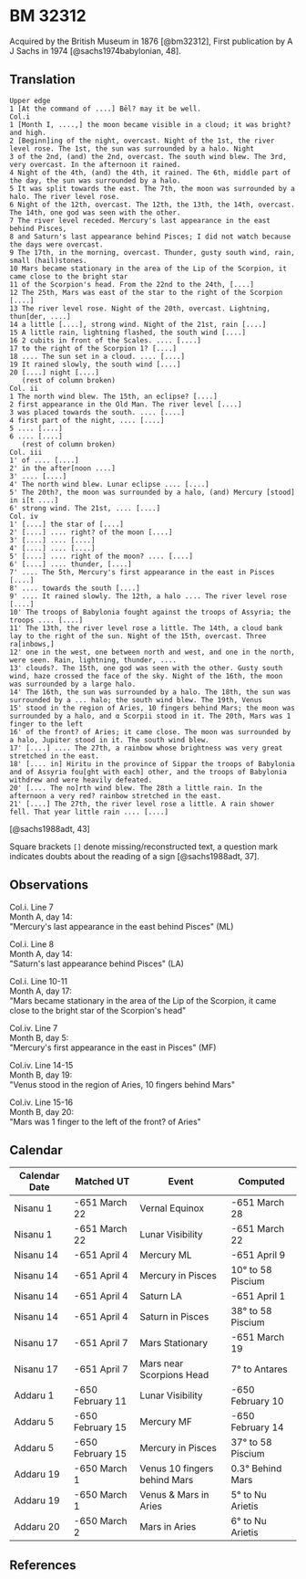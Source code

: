 # BM 32312 

Acquired by the British Museum in 1876 [@bm32312],
First publication by A J Sachs in 1974 [@sachs1974babylonian, 48].

## Translation
```
Upper edge
1 [At the command of ....] Bēl? may it be well.
Col.i
1 [Month I, ....,] the moon became visible in a cloud; it was bright? and high.
2 [Beginn]ing of the night, overcast. Night of the 1st, the river level rose. The 1st, the sun was surrounded by a halo. Night
3 of the 2nd, (and) the 2nd, overcast. The south wind blew. The 3rd, very overcast. In the afternoon it rained.
4 Night of the 4th, (and) the 4th, it rained. The 6th, middle part of the day, the sun was surrounded by a halo.
5 It was split towards the east. The 7th, the moon was surrounded by a halo. The river level rose.
6 Night of the 12th, overcast. The 12th, the 13th, the 14th, overcast. The 14th, one god was seen with the other.
7 The river level receded. Mercury's last appearance in the east behind Pisces,
8 and Saturn's last appearance behind Pisces; I did not watch because the days were overcast.
9 The 17th, in the morning, overcast. Thunder, gusty south wind, rain, small (hail)stones.
10 Mars became stationary in the area of the Lip of the Scorpion, it came close to the bright star
11 of the Scorpion's head. From the 22nd to the 24th, [....]
12 The 25th, Mars was east of the star to the right of the Scorpion [....]
13 The river level rose. Night of the 20th, overcast. Lightning, thun[der, ....]
14 a little [....], strong wind. Night of the 21st, rain [....]
15 A little rain, lightning flashed, the south wind [....]
16 2 cubits in front of the Scales. .... [....]
17 to the right of the Scorpion 1? [....]
18 .... The sun set in a cloud. .... [....]
19 It rained slowly, the south wind [....]
20 [....] night [....]
   (rest of column broken)
Col. ii
1 The north wind blew. The 15th, an eclipse? [....]
2 first appearance in the Old Man. The river level [....]
3 was placed towards the south. .... [....]
4 first part of the night, .... [....]
5 .... [....]
6 .... [....]
   (rest of column broken)
Col. iii
1' of .... [....]
2' in the after[noon ....]
3' .... [....]
4' The north wind blew. Lunar eclipse .... [....]
5' The 20th?, the moon was surrounded by a halo, (and) Mercury [stood] in i[t ....]
6' strong wind. The 21st, .... [....]
Col. iv
1' [....] the star of [....]
2' [....] .... right? of the moon [....]
3' [....] .... [....]
4' [....] .... [....]
5' [....] .... right of the moon? .... [....]
6' [....] .... thunder, [....]
7' .... The 5th, Mercury's first appearance in the east in Pisces [....]
8' .... towards the south [....]
9' .... It rained slowly. The 12th, a halo .... The river level rose [....]
10' The troops of Babylonia fought against the troops of Assyria; the troops .... [....]
11' The 13th, the river level rose a little. The 14th, a cloud bank lay to the right of the sun. Night of the 15th, overcast. Three ra[inbows,]
12' one in the west, one between north and west, and one in the north, were seen. Rain, lightning, thunder, ....
13' clouds?. The 15th, one god was seen with the other. Gusty south wind, haze crossed the face of the sky. Night of the 16th, the moon was surrounded by a large halo.
14' The 16th, the sun was surrounded by a halo. The 18th, the sun was surrounded by a ... halo; the south wind blew. The 19th, Venus
15' stood in the region of Aries, 10 fingers behind Mars; the moon was surrounded by a halo, and α Scorpii stood in it. The 20th, Mars was 1 finger to the left
16' of the front? of Aries; it came close. The moon was surrounded by a halo, Jupiter stood in it. The south wind blew.
17' [....] .... The 27th, a rainbow whose brightness was very great stretched in the east.
18' [.... in] Hiritu in the province of Sippar the troops of Babylonia and of Assyria fou[ght with each] other, and the troops of Babylonia withdrew and were heavily defeated.
20' [.... The no]rth wind blew. The 28th a little rain. In the afternoon a very red? rainbow stretched in the east.
21' [....] The 27th, the river level rose a little. A rain shower fell. That year little rain .... [....]
```
[@sachs1988adt, 43]

Square brackets `[]` denote missing/reconstructed text, 
a question mark indicates doubts about the reading of a sign [@sachs1988adt, 37].

## Observations

Col.i. Line 7\
Month A, day 14:\
"Mercury's last appearance in the east behind Pisces" (ML)

Col.i. Line 8\
Month A, day 14:\
"Saturn's last appearance behind Pisces" (LA)

Col.i. Line 10-11\
Month A, day 17:\
"Mars became stationary in the area of the Lip of the Scorpion, it came close to the bright star of the Scorpion's head"

Col.iv. Line 7\
Month B, day 5:\
"Mercury's first appearance in the east in Pisces" (MF)

Col.iv. Line 14-15\
Month B, day 19:\
"Venus stood in the region of Aries, 10 fingers behind Mars"

Col.iv. Line 15-16\
Month B, day 20:\
"Mars was 1 finger to the left of the front? of Aries"

## Calendar

| Calendar Date | Matched UT       | Event                        | Computed          |
|---------------|------------------|------------------------------|-------------------|
| Nisanu 1      | -651 March 22    | Vernal Equinox               | -651 March 28     |
| Nisanu 1      | -651 March 22    | Lunar Visibility             | -651 March 22     |
| Nisanu 14     | -651 April 4     | Mercury ML                   | -651 April 9      |
| Nisanu 14     | -651 April 4     | Mercury in Pisces            | 10° to 58 Piscium |
| Nisanu 14     | -651 April 4     | Saturn LA                    | -651 April 1      |
| Nisanu 14     | -651 April 4     | Saturn in Pisces             | 38° to 58 Piscium |
| Nisanu 17     | -651 April 7     | Mars Stationary              | -651 March 19     |
| Nisanu 17     | -651 April 7     | Mars near Scorpions Head     | 7° to Antares     |
| Addaru 1      | -650 February 11 | Lunar Visibility             | -650 February 10  |
| Addaru 5      | -650 February 15 | Mercury MF                   | -650 February 14  |
| Addaru 5      | -650 February 15 | Mercury in Pisces            | 37° to 58 Piscium |
| Addaru 19     | -650 March 1     | Venus 10 fingers behind Mars | 0.3° Behind Mars  |
| Addaru 19     | -650 March 1     | Venus & Mars in Aries        | 5° to Nu Arietis  |
| Addaru 20     | -650 March 2     | Mars in Aries                | 6° to Nu Arietis  |

## References
